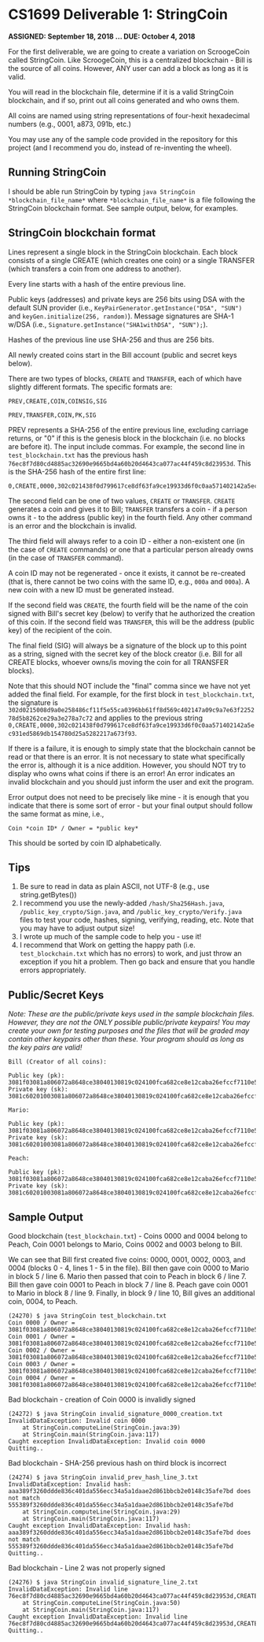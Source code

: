 # CS1699 Deliverable 1: StringCoin

**ASSIGNED: September 18, 2018 ... DUE: October 4, 2018**

For the first deliverable, we are going to create a variation on ScroogeCoin called StringCoin.  Like ScroogeCoin, this is a centralized blockchain - Bill is the source of all coins.  However, ANY user can add a block as long as it is valid.

You will read in the blockchain file, determine if it is a valid StringCoin blockchain, and if so, print out all coins generated and who owns them.

All coins are named using string representations of four-hexit hexadecimal numbers (e.g., 0001, a873, 091b, etc.)

You may use any of the sample code provided in the repository for this project (and I recommend you do, instead of re-inventing the wheel).

## Running StringCoin

I should be able run StringCoin by typing `java StringCoin *blockchain_file_name*` where `*blockchain_file_name*` is a file following the StringCoin blockchain format.  See sample output, below, for examples.

## StringCoin blockchain format

Lines represent a single block in the StringCoin blockchain.  Each block consists of a single CREATE (which creates one coin) or a single TRANSFER (which transfers a coin from one address to another).

Every line starts with a hash of the entire previous line.

Public keys (addresses) and private keys are 256 bits using DSA with the default SUN provider (i.e., `KeyPairGenerator.getInstance("DSA", "SUN")` and `keyGen.initialize(256, random)`).  Message signatures are SHA-1 w/DSA (i.e., `Signature.getInstance("SHA1withDSA", "SUN");`).

Hashes of the previous line use SHA-256 and thus are 256 bits.

All newly created coins start in the Bill account (public and secret keys below).

There are two types of blocks, `CREATE` and `TRANSFER`, each of which have slightly different formats.  The specific formats are:

```
PREV,CREATE,COIN,COINSIG,SIG

PREV,TRANSFER,COIN,PK,SIG
```
PREV represents a SHA-256 of the entire previous line, excluding carriage returns, or "0" if this is the genesis block in the blockchain (i.e. no blocks are before it).  The input include commas.  For example, the second line in `test_blockchain.txt` has the previous hash `76ec8f7d80cd4885ac32690e9665bd4a60b20d4643ca077ac44f459c8d23953d`.  This is the SHA-256 hash of the entire first line:
```
0,CREATE,0000,302c021438f0d799617ce8df63fa9ce19933d6f0c0aa571402142a5ec931ed5869db154780d25a5282217a673f93,302d0215008d9a0e258486cf11f5e55ca0396bb61ff8d569c402147a09c9a7e63f225278d5b8262ce29a3e278a7c72
```

The second field can be one of two values, `CREATE` or `TRANSFER`.  `CREATE` generates a coin and gives it to Bill; `TRANSFER` transfers a coin - if a person owns it - to the address (public key) in the fourth field.  Any other command is an error and the blockchain is invalid.

The third field will always refer to a coin ID - either a non-existent one (in the case of `CREATE` commands) or one that a particular person already owns (in the case of `TRANSFER` command).

A coin ID may not be regenerated - once it exists, it cannot be re-created (that is, there cannot be two coins with the same ID, e.g., `000a` and `000a`).  A new coin with a new ID must be generated instead.

If the second field was `CREATE`, the fourth field will  be the name of the coin signed with Bill's secret key (below) to verify that he authorized the creation of this coin.  If the second field was `TRANSFER`, this will be the address (public key) of the recipient of the coin.

The final field (SIG) will always be a signature of the block up to this point as a string, signed with the secret key of the block creator (i.e. Bill for all CREATE blocks, whoever owns/is moving the coin for all TRANSFER blocks).

Note that this should NOT include the "final" comma since we have not yet added the final field.  For example, for the first block in `test_blockchain.txt`, the signature is `302d0215008d9a0e258486cf11f5e55ca0396bb61ff8d569c402147a09c9a7e63f225278d5b8262ce29a3e278a7c72` and applies to the previous string `0,CREATE,0000,302c021438f0d799617ce8df63fa9ce19933d6f0c0aa571402142a5ec931ed5869db154780d25a5282217a673f93`.


If there is a failure, it is enough to simply state that the blockchain cannot be read or that there is an error.  It is not necessary to state what specifically the error is, although it is a nice addition.  However, you should NOT try to display who owns what coins if there is an error!  An error indicates an invalid blockchain and you should just inform the user and exit the program.

Error output does not need to be precisely like mine - it is enough that you indicate that there is some sort of error - but your final output should follow the same format as mine, i.e.,

```
Coin *coin ID* / Owner = *public key*
```

This should be sorted by coin ID alphabetically.

## Tips

1. Be sure to read in data as plain ASCII, not UTF-8 (e.g., use string.getBytes())
2. I recommend you use the newly-added `/hash/Sha256Hash.java`, `/public_key_crypto/Sign.java`, and `/public_key_crypto/Verify.java` files to test your code, hashes, signing, verifying, reading, etc.  Note that you may have to adjust output size!
3. I wrote up much of the sample code to help you - use it!
4. I recommend that Work on getting the happy path (i.e. `test_blockchain.txt` which has no errors) to work, and just throw an exception if you hit a problem.  Then go back and ensure that you handle errors appropriately.

## Public/Secret Keys

_Note: These are the public/private keys used in the sample blockchain files.  However, they are not the ONLY possible public/private keypairs!  You may create your own for testing purposes and the files that will be graded may contain other keypairs other than these.  Your program should as long as the key pairs are valid!_

```
Bill (Creator of all coins):

Public key (pk): 3081f03081a806072a8648ce38040130819c024100fca682ce8e12caba26efccf7110e526db078b05edecbcd1eb4a208f3ae1617ae01f35b91a47e6df63413c5e12ed0899bcd132acd50d99151bdc43ee737592e17021500962eddcc369cba8ebb260ee6b6a126d9346e38c50240678471b27a9cf44ee91a49c5147db1a9aaf244f05a434d6486931d2d14271b9e35030b71fd73da179069b32e2935630e1c2062354d0da20a6c416e50be794ca403430002405b0656317dd257ec71982519d38b42c02621290656eba54c955704e9b5d606062ec663bdeef8b79daa2631287d854da77c05d3e178c101b2f0a1dbbe5c7d5e10
Private key (sk): 3081c60201003081a806072a8648ce38040130819c024100fca682ce8e12caba26efccf7110e526db078b05edecbcd1eb4a208f3ae1617ae01f35b91a47e6df63413c5e12ed0899bcd132acd50d99151bdc43ee737592e17021500962eddcc369cba8ebb260ee6b6a126d9346e38c50240678471b27a9cf44ee91a49c5147db1a9aaf244f05a434d6486931d2d14271b9e35030b71fd73da179069b32e2935630e1c2062354d0da20a6c416e50be794ca404160214556d46e1888b30bccf9c4a5ea71b41c107b5d219

Mario:

Public key (pk): 3081f03081a806072a8648ce38040130819c024100fca682ce8e12caba26efccf7110e526db078b05edecbcd1eb4a208f3ae1617ae01f35b91a47e6df63413c5e12ed0899bcd132acd50d99151bdc43ee737592e17021500962eddcc369cba8ebb260ee6b6a126d9346e38c50240678471b27a9cf44ee91a49c5147db1a9aaf244f05a434d6486931d2d14271b9e35030b71fd73da179069b32e2935630e1c2062354d0da20a6c416e50be794ca40343000240437cefda4a79ded357c6a976803e73ba9f08cebc257e401dd42d8e71a04e7d8fb97f3d70c7fdd1b7579af65b407b2f382f316d3afb9b687d1c289c1bf6a1ee04
Private key (sk): 3081c60201003081a806072a8648ce38040130819c024100fca682ce8e12caba26efccf7110e526db078b05edecbcd1eb4a208f3ae1617ae01f35b91a47e6df63413c5e12ed0899bcd132acd50d99151bdc43ee737592e17021500962eddcc369cba8ebb260ee6b6a126d9346e38c50240678471b27a9cf44ee91a49c5147db1a9aaf244f05a434d6486931d2d14271b9e35030b71fd73da179069b32e2935630e1c2062354d0da20a6c416e50be794ca4041602141da8d6f0b3653346a5377cab2fc7140022206a31

Peach:

Public key (pk): 3081f03081a806072a8648ce38040130819c024100fca682ce8e12caba26efccf7110e526db078b05edecbcd1eb4a208f3ae1617ae01f35b91a47e6df63413c5e12ed0899bcd132acd50d99151bdc43ee737592e17021500962eddcc369cba8ebb260ee6b6a126d9346e38c50240678471b27a9cf44ee91a49c5147db1a9aaf244f05a434d6486931d2d14271b9e35030b71fd73da179069b32e2935630e1c2062354d0da20a6c416e50be794ca40343000240502d40adb1c58beaede4cee3ce8450626a5922b60ef66f4d96d7496cda8661dd2c06c3a09b4fadcd3a6c36b7bdec474fde18cf7bff68258f0edfa281857d72aa
Private key (sk): 3081c60201003081a806072a8648ce38040130819c024100fca682ce8e12caba26efccf7110e526db078b05edecbcd1eb4a208f3ae1617ae01f35b91a47e6df63413c5e12ed0899bcd132acd50d99151bdc43ee737592e17021500962eddcc369cba8ebb260ee6b6a126d9346e38c50240678471b27a9cf44ee91a49c5147db1a9aaf244f05a434d6486931d2d14271b9e35030b71fd73da179069b32e2935630e1c2062354d0da20a6c416e50be794ca4041602140767f5828e24761782413054778d969a06b0ce26

```

## Sample Output

Good blockchain (`test_blockchain.txt`) - Coins 0000 and 0004 belong to Peach, Coin 0001 belongs to Mario, Coins 0002 and 0003 belong to Bill.

We can see that Bill first created five coins: 0000, 0001, 0002, 0003, and 0004 (blocks 0 - 4, lines 1 - 5 in the file).  Bill then gave coin 0000 to Mario in block 5 / line 6.  Mario then passed that coin to Peach in block 6 / line 7.  Bill then gave coin 0001 to Peach in block 7 / line 8.  Peach gave coin 0001 to Mario in block 8 / line 9.  Finally, in block 9 / line 10, Bill gives an additional coin, 0004, to Peach.

```
(24270) $ java StringCoin test_blockchain.txt
Coin 0000 / Owner = 3081f03081a806072a8648ce38040130819c024100fca682ce8e12caba26efccf7110e526db078b05edecbcd1eb4a208f3ae1617ae01f35b91a47e6df63413c5e12ed0899bcd132acd50d99151bdc43ee737592e17021500962eddcc369cba8ebb260ee6b6a126d9346e38c50240678471b27a9cf44ee91a49c5147db1a9aaf244f05a434d6486931d2d14271b9e35030b71fd73da179069b32e2935630e1c2062354d0da20a6c416e50be794ca40343000240502d40adb1c58beaede4cee3ce8450626a5922b60ef66f4d96d7496cda8661dd2c06c3a09b4fadcd3a6c36b7bdec474fde18cf7bff68258f0edfa281857d72aa
Coin 0001 / Owner = 3081f03081a806072a8648ce38040130819c024100fca682ce8e12caba26efccf7110e526db078b05edecbcd1eb4a208f3ae1617ae01f35b91a47e6df63413c5e12ed0899bcd132acd50d99151bdc43ee737592e17021500962eddcc369cba8ebb260ee6b6a126d9346e38c50240678471b27a9cf44ee91a49c5147db1a9aaf244f05a434d6486931d2d14271b9e35030b71fd73da179069b32e2935630e1c2062354d0da20a6c416e50be794ca40343000240437cefda4a79ded357c6a976803e73ba9f08cebc257e401dd42d8e71a04e7d8fb97f3d70c7fdd1b7579af65b407b2f382f316d3afb9b687d1c289c1bf6a1ee04
Coin 0002 / Owner = 3081f03081a806072a8648ce38040130819c024100fca682ce8e12caba26efccf7110e526db078b05edecbcd1eb4a208f3ae1617ae01f35b91a47e6df63413c5e12ed0899bcd132acd50d99151bdc43ee737592e17021500962eddcc369cba8ebb260ee6b6a126d9346e38c50240678471b27a9cf44ee91a49c5147db1a9aaf244f05a434d6486931d2d14271b9e35030b71fd73da179069b32e2935630e1c2062354d0da20a6c416e50be794ca403430002405b0656317dd257ec71982519d38b42c02621290656eba54c955704e9b5d606062ec663bdeef8b79daa2631287d854da77c05d3e178c101b2f0a1dbbe5c7d5e10
Coin 0003 / Owner = 3081f03081a806072a8648ce38040130819c024100fca682ce8e12caba26efccf7110e526db078b05edecbcd1eb4a208f3ae1617ae01f35b91a47e6df63413c5e12ed0899bcd132acd50d99151bdc43ee737592e17021500962eddcc369cba8ebb260ee6b6a126d9346e38c50240678471b27a9cf44ee91a49c5147db1a9aaf244f05a434d6486931d2d14271b9e35030b71fd73da179069b32e2935630e1c2062354d0da20a6c416e50be794ca403430002405b0656317dd257ec71982519d38b42c02621290656eba54c955704e9b5d606062ec663bdeef8b79daa2631287d854da77c05d3e178c101b2f0a1dbbe5c7d5e10
Coin 0004 / Owner = 3081f03081a806072a8648ce38040130819c024100fca682ce8e12caba26efccf7110e526db078b05edecbcd1eb4a208f3ae1617ae01f35b91a47e6df63413c5e12ed0899bcd132acd50d99151bdc43ee737592e17021500962eddcc369cba8ebb260ee6b6a126d9346e38c50240678471b27a9cf44ee91a49c5147db1a9aaf244f05a434d6486931d2d14271b9e35030b71fd73da179069b32e2935630e1c2062354d0da20a6c416e50be794ca40343000240502d40adb1c58beaede4cee3ce8450626a5922b60ef66f4d96d7496cda8661dd2c06c3a09b4fadcd3a6c36b7bdec474fde18cf7bff68258f0edfa281857d72aa
```

Bad blockchain - creation of Coin 0000 is invalidly signed

```
(24272) $ java StringCoin invalid_signature_0000_creation.txt
InvalidDataException: Invalid coin 0000
	at StringCoin.computeLine(StringCoin.java:39)
	at StringCoin.main(StringCoin.java:117)
Caught exception InvalidDataException: Invalid coin 0000
Quitting..
```

Bad blockchain - SHA-256 previous hash on third block is incorrect

```
(24274) $ java StringCoin invalid_prev_hash_line_3.txt
InvalidDataException: Invalid hash: aaa389f3260ddde836c401da556ecc34a5a1daae2d861bbcb2e0148c35afe7bd does not match 555389f3260ddde836c401da556ecc34a5a1daae2d861bbcb2e0148c35afe7bd
	at StringCoin.computeLine(StringCoin.java:29)
	at StringCoin.main(StringCoin.java:117)
Caught exception InvalidDataException: Invalid hash: aaa389f3260ddde836c401da556ecc34a5a1daae2d861bbcb2e0148c35afe7bd does not match 555389f3260ddde836c401da556ecc34a5a1daae2d861bbcb2e0148c35afe7bd
Quitting..
```

Bad blockchain - Line 2 was not properly signed

```
(24276) $ java StringCoin invalid_signature_line_2.txt
InvalidDataException: Invalid line 76ec8f7d80cd4885ac32690e9665bd4a60b20d4643ca077ac44f459c8d23953d,CREATE,0001,302c02147db1925ee26abc8675aaf2aa47da437e8bc4f2e00214484c7f49c40a94935d0606cf9f8a6eaf0a0a6401
	at StringCoin.computeLine(StringCoin.java:50)
	at StringCoin.main(StringCoin.java:117)
Caught exception InvalidDataException: Invalid line 76ec8f7d80cd4885ac32690e9665bd4a60b20d4643ca077ac44f459c8d23953d,CREATE,0001,302c02147db1925ee26abc8675aaf2aa47da437e8bc4f2e00214484c7f49c40a94935d0606cf9f8a6eaf0a0a6401
Quitting..
```